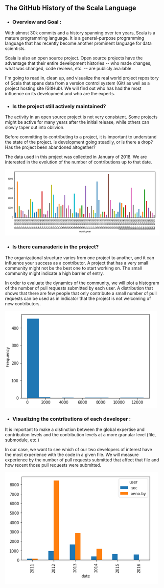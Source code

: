 ## The GitHub History of the Scala Language

- ### Overview and Goal :
With almost 30k commits and a history spanning over ten years, Scala is a mature programming language. It is a general-purpose programming language that has recently become another prominent language for data scientists.

Scala is also an open source project. Open source projects have the advantage that their entire development histories -- who made changes, what was changed, code reviews, etc. -- are publicly available.

I'm going to read in, clean up, and visualize the real world project repository of Scala that spans data from a version control system (Git) as well as a project hosting site (GitHub). We will find out who has had the most influence on its development and who are the experts.

- ### Is the project still actively maintained?
The activity in an open source project is not very consistent. Some projects might be active for many years after the initial release, while others can slowly taper out into oblivion.

Before committing to contributing to a project, it is important to understand the state of the project. Is development going steadily, or is there a drop? Has the project been abandoned altogether?

The data used in this project was collected in January of 2018. We are interested in the evolution of the number of contributions up to that date.

![](screenshots/ss4.PNG)

- ### Is there camaraderie in the project?
The organizational structure varies from one project to another, and it can influence your success as a contributor. A project that has a very small community might not be the best one to start working on. The small community might indicate a high barrier of entry. 

In order to evaluate the dynamics of the community, we will plot a histogram of the number of pull requests submitted by each user. A distribution that shows that there are few people that only contribute a small number of pull requests can be used as in indicator that the project is not welcoming of new contributors.

![](screenshots/ss5.PNG)

- ### Visualizing the contributions of each developer :
It is important to make a distinction between the global expertise and contribution levels and the contribution levels at a more granular level (file, submodule, etc.)

In our case, we want to see which of our two developers of interest have the most experience with the code in a given file. We will measure experience by the number of pull requests submitted that affect that file and how recent those pull requests were submitted.

![](screenshots/ss10.PNG)
